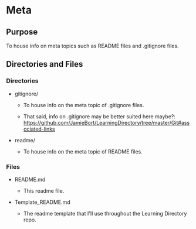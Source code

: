 # Meta

## Purpose

To house info on meta topics such as README files and .gitignore files.

## Directories and Files

### Directories

- gitignore/

  - To house info on the meta topic of .gitignore files.

  - That said, info on .gitignore may be better suited here maybe?: https://github.com/JamieBort/LearningDirectory/tree/master/Git#associated-links

- readme/

  - To house info on the meta topic of README files.

### Files

- README.md

  - This readme file.

- Template_README.md

  - The readme template that I'll use throughout the Learning Directory repo.
